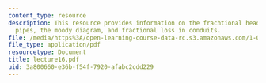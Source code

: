 ```yaml
---
content_type: resource
description: This resource provides information on the frachtional head loss in circular
  pipes, the moody diagram, and fractional loss in conduits.
file: /media/https%3A/open-learning-course-data-rc.s3.amazonaws.com/1-060-engineering-mechanics-ii-spring-2006/3a800660e36bf54f7920afabc2cdd229_lecture16.pdf
file_type: application/pdf
resourcetype: Document
title: lecture16.pdf
uid: 3a800660-e36b-f54f-7920-afabc2cdd229
---
```


